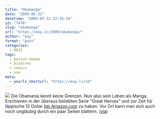 ```yaml
---
title: "Obamanga"
date: "2009-05-31"
datetime: "2009-05-31 22:26:34"
id: "7476"
slug: "obamanga"
url: "https://eay.cc/2009/obamanga/"
author: "eay"
format: "post"
categories:
  - 0815
tags:
  - barack-obama
  - bizarres
  - comics
  - usa
meta:
  - yourls_shorturl: "https://eay.li/sd"
---
```


![](https://eay.cc/uploads/2009/theobamastory.jpg) Die Obamania kennt keine Grenzen. Nun also sein Leben als Manga. Erschienen in der überaus beliebten Serie "Great Heroes" und zur Zeit für läppische 12 Dollar [bei Amazon.com](http://www.amazon.com/Obama-Story-Biggest-Dream-Heroes/dp/0981954200/) zu haben. Vor Ort kann man sich auch noch ungläubig durch ein paar Seiten blättern. ([via](http://pressingdigressions.com/2009/05/11/the-obama-story-a-page-a-day/))
